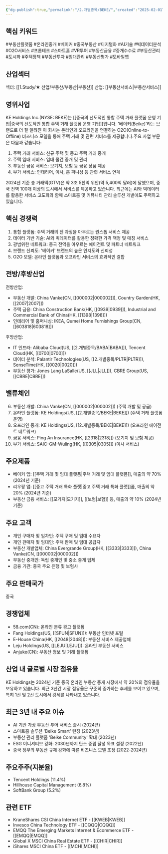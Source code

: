 ```yaml
---
{"dg-publish":true,"permalink":"/2.개별종목/BEKE/","created":"2025-02-01T12:46:13.670+09:00","updated":"2025-06-03T20:05:57.918+09:00"}
---
```


## 핵심 키워드

#부동산플랫폼 #온라인중개 #베이커 #중국부동산 #디지털화 #AI기술 #빅데이터분석 #O2O서비스 #프롭테크 #스마트홈 #VR투어 #부동산금융 #중개수수료 #부동산관리 #도시화 #주택정책 #부동산투자 #임대관리 #부동산평가 #모바일앱

## 산업섹터

섹터: [[1.Study/★ 산업/부동산/부동산\|부동산]]
산업: [[부동산서비스\|부동산서비스]]

## 영위사업

KE Holdings Inc.(NYSE: BEKE)는 [[중국의 선도적인 통합 주택 거래 플랫폼 운영 기업\|중국의 선도적인 통합 주택 거래 플랫폼 운영 기업]]입니다. '베이커(Beike)'라는 브랜드로 더 잘 알려진 이 회사는 온라인과 오프라인을 연결하는 O2O(Online-to-Offline) 비즈니스 모델을 통해 주택 거래 및 관련 서비스를 제공합니다.주요 사업 부문은 다음과 같습니다:

1. 주택 거래 서비스: 신규 주택 및 중고 주택 거래 중개
2. 주택 임대 서비스: 임대 물건 중개 및 관리
3. 부동산 금융 서비스: 모기지, 보험 등 금융 상품 제공
4. 부가 서비스: 인테리어, 이사, 홈 퍼니싱 등 관련 서비스 연계

2024년 기준 총 거래액(GTV)은 약 3조 5천억 위안(약 5,400억 달러)에 달했으며, 중국 전역 100개 이상의 도시에서 서비스를 제공하고 있습니다. 최근에는 AI와 빅데이터를 활용한 서비스 고도화와 함께 스마트홈 및 커뮤니티 관리 솔루션 개발에도 주력하고 있습니다.

## 핵심 경쟁력

1. 통합 플랫폼: 주택 거래의 전 과정을 아우르는 원스톱 서비스 제공
2. 데이터 기반 기술: AI와 빅데이터를 활용한 정확한 가격 책정 및 매칭 서비스
3. 광범위한 네트워크: 중국 전역을 아우르는 에이전트 및 파트너 네트워크
4. 브랜드 신뢰도: '베이커' 브랜드의 높은 인지도와 신뢰성
5. O2O 모델: 온라인 플랫폼과 오프라인 서비스의 효과적인 결합

## 전방/후방산업

전방산업:

- 부동산 개발: China Vanke(CN, [[000002\|000002]]), Country Garden(HK, [[2007\|2007]])
- 주택 금융: China Construction Bank(HK, [[0939\|0939]]), Industrial and Commercial Bank of China(HK, [[1398\|1398]])
- 인테리어 및 홈퍼니싱: IKEA, Qumei Home Furnishings Group(CN, [[603818\|603818]])

후방산업:

- IT 인프라: Alibaba Cloud(US, [[2.개별종목/BABA\|BABA]]), Tencent Cloud(HK, [[0700\|0700]])
- 데이터 분석: Palantir Technologies(US, [[2.개별종목/PLTR\|PLTR]]), SenseTime(HK, [[0020\|0020]])
- 부동산 평가: Jones Lang LaSalle(US, [[JLL\|JLL]]), CBRE Group(US, [[CBRE\|CBRE]])

## 밸류체인

6. 부동산 개발: China Vanke(CN, [[000002\|000002]]) (주택 개발 및 공급)
7. 온라인 플랫폼: KE Holdings(US, [[2.개별종목/BEKE\|BEKE]]) (주택 거래 플랫폼 운영)
8. 오프라인 중개: KE Holdings(US, [[2.개별종목/BEKE\|BEKE]]) (오프라인 에이전트 네트워크)
9. 금융 서비스: Ping An Insurance(HK, [[2318\|2318]]) (모기지 및 보험 제공)
10. 부가 서비스: SAIC-GM-Wuling(HK, [[0305\|0305]]) (이사 서비스)

## 주요제품

- 베이커 앱: [[주택 거래 및 임대 플랫폼\|주택 거래 및 임대 플랫폼]], 매출의 약 70% (2024년 기준)
- 리우팡 앱: [[중고 주택 거래 특화 플랫\|중고 주택 거래 특화 플랫]]폼, 매출의 약 20% (2024년 기준)
- 부동산 금융 서비스: [[모기지\|모기지]], [[보험\|보험]] 등, 매출의 약 10% (2024년 기준)

## 주요 고객

- 개인 구매자 및 임차인: 주택 구매 및 임대 수요자
- 개인 판매자 및 임대인: 주택 판매 및 임대 공급자
- 부동산 개발업체: China Evergrande Group(HK, [[3333\|3333]]), China Vanke(CN, [[000002\|000002]])
- 부동산 중개인: 독립 중개인 및 중소 중개 업체
- 금융 기관: 중국 주요 은행 및 보험사

## 주요 판매국가

중국

## 경쟁업체

- 58.com(CN): 온라인 분류 광고 플랫폼
- Fang Holdings(US, [[SFUN\|SFUN]]): 부동산 인터넷 포털
- E-House China(HK, [[2048\|2048]]): 부동산 서비스 제공업체
- Leju Holdings(US, [[LEJU\|LEJU]]): 온라인 부동산 서비스
- Anjuke(CN): 부동산 정보 및 거래 플랫폼

## 산업 내 글로벌 시장 점유율

KE Holdings는 2024년 기준 중국 온라인 부동산 중개 시장에서 약 20%의 점유율을 보유하고 있습니다. 최근 3년간 시장 점유율은 꾸준히 증가하는 추세를 보이고 있으며, 특히 1선 및 2선 도시에서 강세를 나타내고 있습니다.

## 최근 3년 내 주요 이슈

- AI 기반 가상 부동산 투어 서비스 출시 (2024년)
- 스마트홈 솔루션 'Beike Smart' 런칭 (2023년)
- 부동산 관리 플랫폼 'Beike Community' 확대 (2023년)
- ESG 이니셔티브 강화: 2030년까지 탄소 중립 달성 목표 설정 (2022년)
- 중국 정부의 부동산 규제 강화에 따른 비즈니스 모델 조정 (2022-2024년)

## 주요주주(지분율)

- Tencent Holdings (11.4%)
- Hillhouse Capital Management (6.8%)
- SoftBank Group (5.2%)

## 관련 ETF

- KraneShares CSI China Internet ETF - [[KWEB\|KWEB]]
- Invesco China Technology ETF - [[CQQQ\|CQQQ]]
- EMQQ The Emerging Markets Internet & Ecommerce ETF - [[EMQQ\|EMQQ]]
- Global X MSCI China Real Estate ETF - [[CHIR\|CHIR]]
- iShares MSCI China ETF - [[MCHI\|MCHI]]